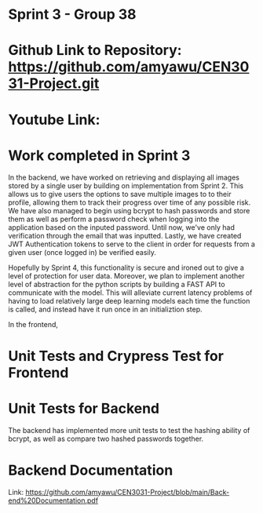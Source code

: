 # Sprint 3 - Group 38
# Github Link to Repository: https://github.com/amyawu/CEN3031-Project.git
# Youtube Link:

# Work completed in Sprint 3

  In the backend, we have worked on retrieving and displaying all images stored by a single user by building on implementation
from Sprint 2. This allows us to give users the options to save multiple images to to their profile, allowing them to track their progress over time of any possible risk. We have also managed to begin using bcrypt to hash passwords and store them as well as perform a password check
when logging into the application based on the inputed password. Until now, we've only had verification through the email that
was inputted. Lastly, we have created JWT Authentication tokens to serve to the client in order for requests from a given user (once logged in) be verified easily. 

Hopefully by Sprint 4, this functionality is secure and ironed out to give a level of protection for user data. Moreover, we plan to implement another level of abstraction for the python scripts by building a FAST API to communicate with the model. This will alleviate current latency problems of having to load relatively large deep learning models each time the function is called, and instead have it run once in an initializtion step.

In the frontend, 

# Unit Tests and Crypress Test for Frontend

# Unit Tests for Backend

The backend has implemented more unit tests to test the hashing ability of bcrypt, as well as compare two hashed passwords together. 

# Backend Documentation
Link: https://github.com/amyawu/CEN3031-Project/blob/main/Back-end%20Documentation.pdf
